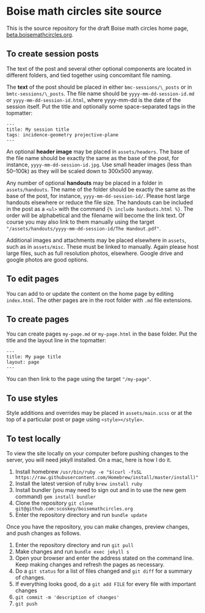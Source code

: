 # Boise math circles site source

This is the source repository for the draft Boise math circles home page, [beta.boisemathcircles.org](http://beta.boisemathcircles.org).

## To create session posts

The text of the post and several other optional components are located in different folders, and tied together using concomitant file naming.

The **text** of the post should be placed in either `bmc-sessions/\_posts` or in `bmtc-sessions/\_posts`. The file name should be `yyyy-mm-dd-session-id.md` or `yyyy-mm-dd-session-id.html`, where yyyy-mm-dd is the date of the session itself. Put the title and optionally some space-separated tags in the topmatter:

    ---
    title: My session title
    tags: incidence-geometry projective-plane
    ---

An optional **header image** may be placed in `assets/headers`. The base of the file name should be exactly the same as the base of the post, for instance, `yyyy-mm-dd-session-id.jpg`. Use small header images (less than 50&ndash;100k) as they will be scaled down to 300x500 anyway.

Any number of optional **handouts** may be placed in a folder in `assets/handouts`. The name of the folder should be exactly the same as the base of the post, for instance, `yyyy-mm-dd-session-id/`. Please host large handouts elsewhere or reduce the file size. The handouts can be included in the post as a `<ul>` with the command `{% include handouts.html %}`. The order will be alphabetical and the filename will become the link text. Of course you may also link to them manually using the target `"/assets/handouts/yyyy-mm-dd-session-id/The Handout.pdf"`.

Additional images and attachments may be placed elsewhere in `assets`, such as in `assets/misc`. These must be linked to manually. Again please host large files, such as full resolution photos, elsewhere. Google drive and google photos are good options.

## To edit pages

You can add to or update the content on the home page by editing `index.html`. The other pages are in the root folder with `.md` file extensions.

## To create pages

You can create pages `my-page.md` or `my-page.html` in the base folder. Put the title and the layout line in the topmatter:

    ---
    title: My page title
    layout: page
    ---

You can then link to the page using the target `"/my-page"`.

## To use styles

Style additions and overrides may be placed in `assets/main.scss` or at the top of a particular post or page using `<style></style>`.

## To test locally

To view the site locally on your computer before pushing changes to the server, you will need jekyll installed. On a mac, here is how I do it.

1. Install homebrew `/usr/bin/ruby -e "$(curl -fsSL https://raw.githubusercontent.com/Homebrew/install/master/install)"`
2. Install the latest version of ruby `brew install ruby`
3. Install bundler (you may need to sign out and in to use the new gem command) `gem install bundler`
4. Clone the repository `git clone git@github.com:scoskey/boisemathcircles.org`
5. Enter the repository directory and run `bundle update`

Once you have the repository, you can make changes, preview changes, and push changes as follows.

1. Enter the repository directory and run `git pull`
2. Make changes and run `bundle exec jekyll s`
3. Open your browser and enter the address stated on the command line. Keep making changes and refresh the pages as necessary.
4. Do a `git status` for a list of files changed and `git diff` for a summary of changes.
4. If everything looks good, do a `git add FILE` for every file with important changes
5. `git commit -m 'description of changes'`
6. `git push`